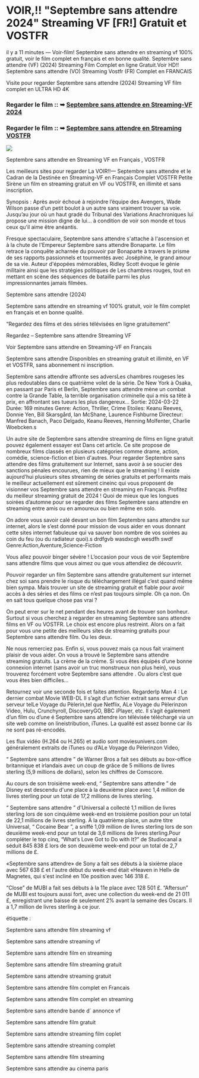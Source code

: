 # VOIR,!! "Septembre sans attendre 2024" Streaming VF [FR!] Gratuit et VOSTFR

il y a 11 minutes — Voir-film! Septembre sans attendre en streaming vf 100% gratuit, voir le film complet en français et en bonne qualité. Septembre sans attendre (VF) (2024) Streaming Film Complet en ligne Gratuit.Voir HD!! Septembre sans attendre (VO) Streaming Vostfr (FR) Complet en FRANCAIS

Visite pour regarder Septembre sans attendre (2024) Streaming VF film complet en ULTRA HD 4K

### Regarder le film :: ➥ [Septembre sans attendre en Streaming-VF 2024](https://t.co/71DV64WZs5)

### Regarder le film :: ➥ [Septembre sans attendre en Streaming VOSTFR](https://t.co/71DV64WZs5)

<p dir="auto"><a href="https://t.co/71DV64WZs5" title="PLAYNOW" rel="nofollow"><img src="https://i.imgur.com/jhNGoEt.gif" style="max-width: 100%;"></a></p>

Septembre sans attendre en Streaming VF en Français , VOSTFR

Les meilleurs sites pour regarder La VOIR!!— Septembre sans attendre et le Cadran de la Destinée en Streaming-VF en Français Complet VOSTFR Petite Sirène un film en streaming gratuit en VF ou VOSTFR, en illimité et sans inscription.

Synopsis : Après avoir échoué à rejoindre l’équipe des Avengers, Wade Wilson passe d’un petit boulot à un autre sans vraiment trouver sa voie. Jusqu’au jour où un haut gradé du Tribunal des Variations Anachroniques lui propose une mission digne de lui… à condition de voir son monde et tous ceux qu’il aime être anéantis.

Fresque spectaculaire, Septembre sans attendre s'attache à l'ascension et à la chute de l'Empereur Septembre sans attendre Bonaparte. Le film retrace la conquête acharnée du pouvoir par Bonaparte à travers le prisme de ses rapports passionnels et tourmentés avec Joséphine, le grand amour de sa vie. Auteur d'épopées mémorables, Ridley Scott évoque le génie militaire ainsi que les stratégies politiques de Les chambres rouges, tout en mettant en scène des séquences de bataille parmi les plus impressionnantes jamais filmées.

Septembre sans attendre (2024)

Septembre sans attendre en streaming vf 100% gratuit, voir le film complet en français et en bonne qualité.

“Regardez des films et des séries télévisées en ligne gratuitement”

Regardez – Septembre sans attendre Streaming VF

Voir Septembre sans attendre en Streaming-VF en Français

Septembre sans attendre Disponibles en streaming gratuit et illimité, en VF et VOSTFR, sans abonnement ni inscription.

Septembre sans attendre affronte ses adversLes chambres rougeses les plus redoutables dans ce quatrième volet de la série. De New York à Osaka, en passant par Paris et Berlin, Septembre sans attendre mène un combat contre la Grande Table, la terrible organisation criminelle qui a mis sa tête à prix, en affrontant ses tueurs les plus dangereux... Sortie: 2024-03-22 Durée: 169 minutes Genre: Action, Thriller, Crime Etoiles: Keanu Reeves, Donnie Yen, Bill Skarsgård, Ian McShane, Laurence Fishburne Directeur: Manfred Banach, Paco Delgado, Keanu Reeves, Henning Molfenter, Charlie Woebcken.s

Un autre site de Septembre sans attendre streaming de films en ligne gratuit pouvez également essayer est Dans cet article. Ce site propose de nombreux films classés en plusieurs catégories comme drame, action, comédie, science-fiction et bien d'autres. Pour regarder Septembre sans attendre des films gratuitement sur Internet, sans avoir à se soucier des sanctions pénales encourues, rien de mieux que le streaming ! Il existe aujourd’hui plusieurs sites streaming de séries gratuits et performants mais le meilleur actuellement est sûrement cineinc qui vous proposent de visionner vos Septembre sans attendre en streaming en Français. Profitez du meilleur streaming gratuit de 2024 ! Quoi de mieux que les longues soirées d’automne pour se regarder des films Septembre sans attendre en streaming entre amis ou en amoureux ou bien même en solo.

On adore vous savoir calé devant un bon film Septembre sans attendre sur internet, alors le s’est donné pour mission de vous aider en vous donnant cette sites internet fabuleuse qui va sauver bon nombre de vos soirées au coin du feu (ou du radiateur quoi).s drdfgvb wasdxcgh wesdfh swdf Genre:Action,Aventure,Science-Fiction

Vous allez pouvoir binger sévère ! L’occasion pour vous de voir Septembre sans attendre films que vous aimez ou que vous attendiez de découvrir.

Pouvoir regarder un film Septembre sans attendre gratuitement sur internet chez soi sans prendre le risque du téléchargement illégal c’est quand même bien sympa. Mais trouver un site de streaming gratuit et fiable pour avoir accès à des séries et des films ce n’est pas toujours simple. Oh ça non. On en sait tous quelque chose pas vrai ?

On peut errer sur le net pendant des heures avant de trouver son bonheur. Surtout si vous cherchez à regarder en streaming Septembre sans attendre films en VF ou VOSTFR. Le choix est encore plus restreint. Alors on a fait pour vous une petite des meilleurs sites de streaming gratuits pour Septembre sans attendre film. Ou les deux.

Ne nous remerciez pas. Enfin si, vous pouvez mais ça nous fait vraiment plaisir de vous aider. On vous a trouvé le Septembre sans attendre streaming gratuits. La crème de la crème. Si vous êtes équipés d’une bonne connexion internet (sans avoir un truc monstrueux non plus hein), vous trouverez forcément votre Septembre sans attendre . Ou alors c’est que vous êtes bien difficiles…

Retournez voir une seconde fois et faites attention. RegarderIp Man 4 : Le dernier combat Movie WEB-DL Il s’agit d’un fichier extrait sans erreur d’un serveur telLe Voyage du Pèlerin,tel que Netflix, ALe Voyage du Pèlerinzon Video, Hulu, Crunchyroll, DiscoveryGO, BBC iPlayer, etc. Il s’agit également d’un film ou d’une é Septembre sans attendre ion télévisée téléchargé via un site web comme on lineistribution, iTunes. La qualité est assez bonne car ils ne sont pas ré-encodés.

Les flux vidéo (H.264 ou H.265) et audio sont moviesunivers.com généralement extraits de iTunes ou d’ALe Voyage du Pèlerinzon Video,

“ Septembre sans attendre ” de Warner Bros a fait ses débuts au box-office britannique et irlandais avec un coup de grâce de 5 millions de livres sterling (5,9 millions de dollars), selon les chiffres de Comscore.

Au cours de son troisième week-end, “ Septembre sans attendre ” de Disney est descendu d'une place à la deuxième place avec 1,4 million de livres sterling pour un total de 17,2 millions de livres sterling.

“ Septembre sans attendre ” d'Universal a collecté 1,1 million de livres sterling lors de son cinquième week-end en troisième position pour un total de 22,1 millions de livres sterling. À la quatrième place, un autre titre Universal, “ Cocaine Bear ”, a sniffé 1,09 million de livres sterling lors de son deuxième week-end pour un total de 3,6 millions de livres sterling.Pour compléter le top cinq, “What’s Love Got to Do with It?” de Studiocanal a séduit 845 838 £ lors de son deuxième week-end pour un total de 2,7 millions de £.

«Septembre sans attendre» de Sony a fait ses débuts à la sixième place avec 567 638 £ et l'autre début du week-end était «Heaven in Hell» de Magnetes, qui s'est incliné en 10e position avec 146 318 £.

“Close” de MUBI a fait ses débuts à la 11e place avec 128 501 £. “Aftersun” de MUBI est toujours aussi fort, avec une collection du week-end de 21 011 £, enregistrant une baisse de seulement 2% avant la semaine des Oscars. Il a 1,7 million de livres sterling à ce jour.

étiquette :

Septembre sans attendre film streaming vf

Septembre sans attendre streaming vf

Septembre sans attendre film en streaming

Septembre sans attendre film streaming gratuit

Septembre sans attendre streaming gratuit

Septembre sans attendre film complet en Francais

Septembre sans attendre film complet en streaming

Septembre sans attendre bande d` annonce vf

Septembre sans attendre film gratuit

Septembre sans attendre streaming film coplet

Septembre sans attendre streaming complet

Septembre sans attendre film streaming

Septembre sans attendre au cinema paris
